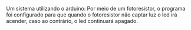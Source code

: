 Um sistema utilizando o arduino:
Por meio de um fotoresistor, o programa foi configurado para que quando o fotoresistor não captar luz o led irá acender, caso ao contrário, o led continuará apagado.

